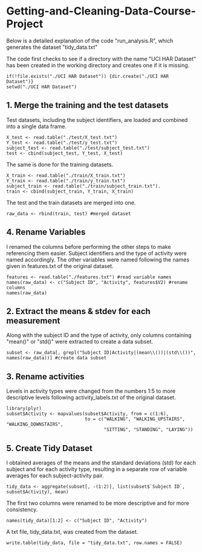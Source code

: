 # Getting-and-Cleaning-Data-Course-Project

Below is a detailed explanation of the code "run_analysis.R", which generates the dataset "tidy_data.txt"

The code first checks to see if a directory with the name "UCI HAR Dataset" has been created in the working directory and creates one if it is missing.  
``` {r}
if(!file.exists("./UCI HAR Dataset")) {dir.create("./UCI HAR Dataset")}
setwd("./UCI HAR Dataset")
```

## 1. Merge the training and the test datasets

Test datasets, including the subject identifiers, are loaded and combined into a single data frame.  
``` {r}
X_test <- read.table("./test/X_test.txt")  
Y_test <- read.table("./test/y_test.txt")  
subject_test <- read.table("./test/subject_test.txt")  
test <- cbind(subject_test, Y_test, X_test)
```

The same is done for the training datasets.  
``` {r}
X_train <- read.table("./train/X_train.txt")  
Y_train <- read.table("./train/y_train.txt")  
subject_train <- read.table("./train/subject_train.txt"). 
train <- cbind(subject_train, Y_train, X_train)
```

The test and the train datasets are merged into one.  
``` {r}
raw_data <- rbind(train, test) #merged dataset
```

## 4. Rename Variables

I renamed the columns before performing the other steps to make referencing them easier.
Subject identifiers and the type of activity were named accordingly. The other variables were named following the names given in features.txt of the original dataset.  
``` {r}
features <- read.table("./features.txt") #read variable names  
names(raw_data) <- c("Subject ID", "Activity", features$V2) #rename columns  
names(raw_data)
```

## 2. Extract the means & stdev for each measurement

Along with the subject ID and the type of activity, only columns containing "mean()" or "std()" were extracted to create a data subset.  
``` {r}
subset <- raw_data[, grepl("Subject ID|Activity|(mean\\())|(std\\())", names(raw_data))] #create data subset
```

## 3. Rename activities

Levels in activity types were changed from the numbers 1:5 to more descriptive levels following activity_labels.txt of the original dataset.  
``` {r}
library(plyr)
subset$Activity <- mapvalues(subset$Activity, from = c(1:6),   
                             to = c("WALKING", "WALKING_UPSTAIRS", "WALKING_DOWNSTAIRS",   
                                    "SITTING", "STANDING", "LAYING"))
```
                                   
## 5. Create Tidy Dataset

I obtained averages of the means and the standard deviations (std) for each subject and for each activity type, resulting in a separate row of variable averages for each subject-activity pair.  
``` {r}
tidy_data <- aggregate(subset[, -(1:2)], list(subset$`Subject ID`, subset$Activity), mean)
```

The first two columns were renamed to be more descriptive and for more consistency.  
``` {r}
names(tidy_data)[1:2] <- c("Subject ID", "Activity")
```

A txt file, tidy_data.txt, was created from the dataset.  
``` {r}
write.table(tidy_data, file = "tidy_data.txt", row.names = FALSE)
```
